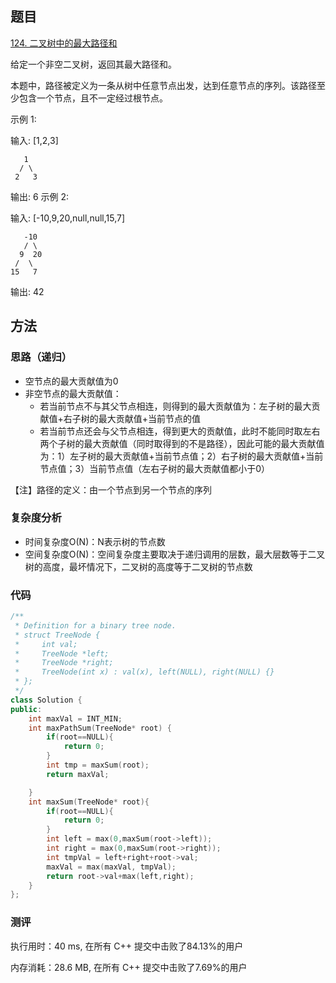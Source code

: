 ## 题目

[124. 二叉树中的最大路径和](https://leetcode-cn.com/problems/binary-tree-maximum-path-sum/)

给定一个非空二叉树，返回其最大路径和。

本题中，路径被定义为一条从树中任意节点出发，达到任意节点的序列。该路径至少包含一个节点，且不一定经过根节点。

示例 1:

输入: [1,2,3]

       1
      / \
     2   3

输出: 6
示例 2:

输入: [-10,9,20,null,null,15,7]

       -10
       / \
      9  20
     /  \
    15   7

输出: 42

## 方法

### 思路（递归）

- 空节点的最大贡献值为0
- 非空节点的最大贡献值：
  - 若当前节点不与其父节点相连，则得到的最大贡献值为：左子树的最大贡献值+右子树的最大贡献值+当前节点的值
  - 若当前节点还会与父节点相连，得到更大的贡献值，此时不能同时取左右两个子树的最大贡献值（同时取得到的不是路径），因此可能的最大贡献值为：1）左子树的最大贡献值+当前节点值；2）右子树的最大贡献值+当前节点值；3）当前节点值（左右子树的最大贡献值都小于0）

【注】路径的定义：由一个节点到另一个节点的序列

### 复杂度分析

- 时间复杂度O(N)：N表示树的节点数
- 空间复杂度O(N)：空间复杂度主要取决于递归调用的层数，最大层数等于二叉树的高度，最坏情况下，二叉树的高度等于二叉树的节点数

### 代码

```cpp
/**
 * Definition for a binary tree node.
 * struct TreeNode {
 *     int val;
 *     TreeNode *left;
 *     TreeNode *right;
 *     TreeNode(int x) : val(x), left(NULL), right(NULL) {}
 * };
 */
class Solution {
public:
    int maxVal = INT_MIN;
    int maxPathSum(TreeNode* root) {
        if(root==NULL){
            return 0;
        }
        int tmp = maxSum(root);
        return maxVal;

    }
    int maxSum(TreeNode* root){
        if(root==NULL){
            return 0;
        }
        int left = max(0,maxSum(root->left));
        int right = max(0,maxSum(root->right));
        int tmpVal = left+right+root->val;
        maxVal = max(maxVal, tmpVal);
        return root->val+max(left,right);
    }
};
```



### 测评

执行用时：40 ms, 在所有 C++ 提交中击败了84.13%的用户

内存消耗：28.6 MB, 在所有 C++ 提交中击败了7.69%的用户

